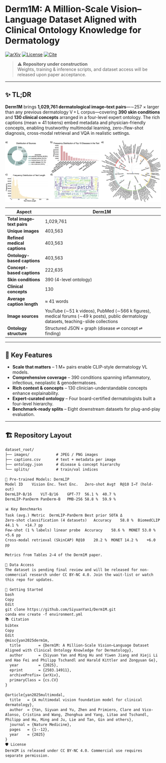 # Derm1M: A Million-Scale Vision–Language Dataset Aligned with Clinical Ontology Knowledge for Dermatology
[![arXiv](https://img.shields.io/badge/arXiv-2503.14911-b31b1b)](https://arxiv.org/abs/2503.14911)
[![License](https://img.shields.io/badge/License-CC%20BY--NC%204.0-green)](#-license)
[![Cite](https://img.shields.io/badge/Cite-BibTeX-blue)](#-citation)

> ⚠️ **Repository under construction**  
> Weights, training & inference scripts, and dataset access will be released upon paper acceptance.

---

## ✨ TL;DR
**Derm1M** brings **1,029,761 dermatological image–text pairs**—∼257 × larger than any previous dermatology V + L corpus—covering **390 skin conditions** and **130 clinical concepts** arranged in a four-level expert ontology. The rich captions (mean ≈ 41 tokens) embed metadata and physician-friendly concepts, enabling trustworthy multimodal learning, zero-/few-shot diagnosis, cross-modal retrieval and VQA in realistic settings.

<p align="center">
  <img src="overview.png" alt="Derm1M overview" width="800">
</p>

| **Aspect** | Derm1M |
|-----------|--------|
| **Total image–text pairs** | 1,029,761 |
| **Unique images** | 403,563 |
| **Refined medical captions** | 403,563 |
| **Ontology-based captions** | 403,563 |
| **Concept-based captions** | 222,635 |
| **Skin conditions** | 390 (4-level ontology) |
| **Clinical concepts** | 130 |
| **Average caption length** | ≈ 41 words |
| **Image sources** | YouTube (∼51 k videos), PubMed (∼566 k figures), medical forums (∼49 k posts), public dermatology datasets, teaching-slide collections |
| **Ontology structure** | Structured JSON + graph (disease ⇌ concept ⇌ finding) |

---

## 🔑 Key Features
- **Scale that matters** – 1 M+ pairs enable CLIP-style dermatology VL models.  
- **Comprehensive coverage** – 390 conditions spanning inflammatory, infectious, neoplastic & genodermatoses.  
- **Rich context & concepts** – 130 clinician-understandable concepts enhance explainability.  
- **Expert-curated ontology** – Four board-certified dermatologists built a four-level hierarchy.  
- **Benchmark-ready splits** – Eight downstream datasets for plug-and-play evaluation.  

---

## 🏗️ Repository Layout
```text
dataset_root/
├── images/            # JPEG / PNG images
├── captions.csv       # text + metadata per image
├── ontology.json      # disease & concept hierarchy
└── splits/            # train/val indices

🚀 Pre-trained Models: DermLIP
Model ID	Vision Enc.	Text Enc.	Zero-shot Avg†	R@10 I→T (hold-out)
DermLIP-B/16	ViT-B/16	GPT-77	56.1 %	40.7 %
DermLIP-PanDerm	PanDerm-B	PMB-256	58.8 %	59.9 %

📊 Key Benchmarks
Task (avg.)	Metric	DermLIP-PanDerm	Best prior SOTA	Δ
Zero-shot classification (4 datasets)	Accuracy	58.8 %	BiomedCLIP 44.1 %	+14.7 pp
Few-shot (1 % labels) linear probe	Accuracy	58.6 %	MONET 53.0 %	+5.6 pp
Cross-modal retrieval (SkinCAP)	R@10	20.2 %	MONET 14.2 %	+6.0 pp

Metrics from Tables 2–4 of the Derm1M paper.

💾 Data Access
The dataset is pending final review and will be released for non-commercial research under CC BY-NC 4.0. Join the wait-list or watch this repo for updates.

📝 Getting Started
bash
Copy
Edit
git clone https://github.com/SiyuanYan1/Derm1M.git
conda env create -f environment.yml
📚 Citation
bibtex
Copy
Edit
@misc{yan2025derm1m,
  title        = {Derm1M: A Million-Scale Vision–Language Dataset Aligned with Clinical Ontology Knowledge for Dermatology},
  author       = {Siyuan Yan and Ming Hu and Yiwen Jiang and Xieji Li and Hao Fei and Philipp Tschandl and Harald Kittler and Zongyuan Ge},
  year         = {2025},
  eprint       = {2503.14911},
  archivePrefix= {arXiv},
  primaryClass = {cs.CV}
}

@article{yan2025multimodal,
  title   = {A multimodal vision foundation model for clinical dermatology},
  author  = {Yan, Siyuan and Yu, Zhen and Primiero, Clare and Vico-Alonso, Cristina and Wang, Zhonghua and Yang, Litao and Tschandl, Philipp and Hu, Ming and Ju, Lie and Tan, Gin and others},
  journal = {Nature Medicine},
  pages   = {1--12},
  year    = {2025}
}
🛡️ License
Derm1M is released under CC BY-NC 4.0. Commercial use requires separate permission.
